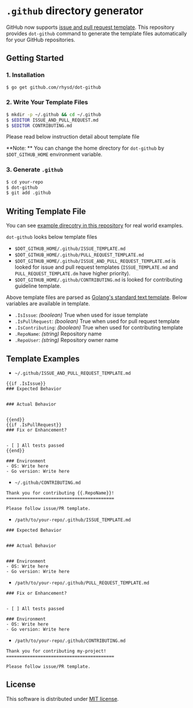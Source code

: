 `.github` directory generator
=============================

GitHub now supports [issue and pull request template](https://github.com/blog/2111-issue-and-pull-request-templates).  This repository provides `dot-github` command to generate the template files automatically for your GitHub repositories.

## Getting Started

### 1. Installation

```sh
$ go get github.com/rhysd/dot-github
```

### 2. Write Your Template Files

```sh
$ mkdir -p ~/.github && cd ~/.github
$ $EDITOR ISSUE_AND_PULL_REQUEST.md
$ $EDITOR CONTRIBUTING.md
```

Please read below instruction detail about template file

**Note: ** You can change the home directory for `dot-github` by `$DOT_GITHUB_HOME` environment variable.

### 3. Generate `.github`

```sh
$ cd your-repo
$ dot-github
$ git add .github
```

## Writing Template File

You can see [example direcotry in this repository](exapmle/) for real world examples.

`dot-github` looks below template files

- `$DOT_GITHUB_HOME/.github/ISSUE_TEMPLATE.md`
- `$DOT_GITHUB_HOME/.github/PULL_REQUEST_TEMPLATE.md`
- `$DOT_GITHUB_HOME/.github/ISSUE_AND_PULL_REQUEST_TEMPLATE.md` is looked for issue and pull request templates (`ISSUE_TEMPLATE.md` and `PULL_REQUEST_TEMPLATE.dm` have higher priority).
- `$DOT_GITHUB_HOME/.github/CONTRIBUTING.md` is looked for contributing guideline template.

Above template files are parsed as [Golang's standard text template](https://golang.org/pkg/text/template/).  Below variables are available in template.

- `.IsIssue`: *(boolean)* True when used for issue template
- `.IsPullRequest`: *(boolean)* True when used for pull request template
- `.IsContributing`: *(boolean)* True when used for contributing template
- `.RepoName`: *(string)* Repository name
- `.RepoUser`: *(string)* Repository owner name

## Template Examples

- `~/.github/ISSUE_AND_PULL_REQUEST_TEMPLATE.md`

```
{{if .IsIssue}}
### Expected Behavior


### Actual Behavior


{{end}}
{{if .IsPullRequest}}
### Fix or Enhancement?


- [ ] All tests passed
{{end}}

### Environment
- OS: Write here
- Go version: Write here
```

- `~/.github/CONTRIBUTING.md`

```
Thank you for contributing {{.RepoName}}!
=========================================

Please follow issue/PR template.
```

- `/path/to/your-repo/.github/ISSUE_TEMPLATE.md`

```
### Expected Behavior


### Actual Behavior


### Environment
- OS: Write here
- Go version: Write here
```

- `/path/to/your-repo/.github/PULL_REQUEST_TEMPLATE.md`

```
### Fix or Enhancement?


- [ ] All tests passed

### Environment
- OS: Write here
- Go version: Write here
```

- `/path/to/your-repo/.github/CONTRIBUTING.md`

```
Thank you for contributing my-project!
=========================================

Please follow issue/PR template.
```

## License

This software is distributed under [MIT license](LICENSE.txt).
